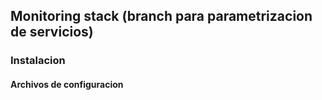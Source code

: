 ## Monitoring stack (branch para parametrizacion de servicios)

### Instalacion


#### Archivos de configuracion



